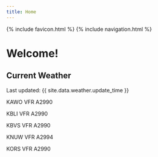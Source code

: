 ```yaml
---
title: Home
---
```

{% include favicon.html %}
{% include navigation.html %}
# Welcome!

## Current Weather

Last updated: {{ site.data.weather.update_time }}

KAWO VFR A2990

KBLI VFR A2990

KBVS VFR A2990

KNUW VFR A2994

KORS VFR A2990


